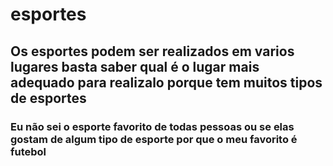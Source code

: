 # esportes #
## Os esportes podem ser realizados em varios lugares basta saber qual é o lugar mais adequado para realizalo porque tem muitos tipos de esportes ##
### Eu não sei o esporte favorito de todas pessoas ou se elas gostam de algum tipo de esporte por que o meu favorito é futebol ###
